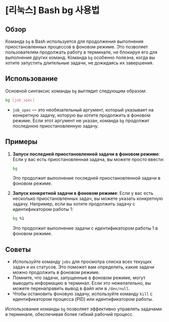 # [리눅스] Bash bg 사용법

## Обзор
Команда `bg` в Bash используется для продолжения выполнения приостановленных процессов в фоновом режиме. Это позволяет пользователям продолжать работу в терминале, не блокируя его для выполнения других команд. Команда `bg` особенно полезна, когда вы хотите запустить длительные задачи, не дожидаясь их завершения.

## Использование
Основной синтаксис команды `bg` выглядит следующим образом:

```bash
bg [job_spec]
```

- `job_spec` — это необязательный аргумент, который указывает на конкретную задачу, которую вы хотите продолжить в фоновом режиме. Если этот аргумент не указан, команда `bg` продолжит последнюю приостановленную задачу.

## Примеры
1. **Запуск последней приостановленной задачи в фоновом режиме**:
   Если у вас есть приостановленная задача, вы можете просто ввести:

   ```bash
   bg
   ```

   Это продолжит выполнение последней приостановленной задачи в фоновом режиме.

2. **Запуск конкретной задачи в фоновом режиме**:
   Если у вас есть несколько приостановленных задач, вы можете указать конкретную задачу. Например, если вы хотите продолжить задачу с идентификатором работы 1:

   ```bash
   bg %1
   ```

   Это продолжит выполнение задачи с идентификатором работы 1 в фоновом режиме.

## Советы
- Используйте команду `jobs` для просмотра списка всех текущих задач и их статусов. Это поможет вам определить, какие задачи можно продолжить в фоновом режиме.
- Помните, что задачи, запущенные в фоновом режиме, могут выводить информацию в терминал. Если это нежелательно, вы можете перенаправить вывод в файл или в `/dev/null`.
- Чтобы остановить фоновую задачу, используйте команду `kill` с идентификатором процесса (PID) или идентификатором работы.

Использование команды `bg` позволяет эффективно управлять задачами в терминале, обеспечивая более гибкий рабочий процесс.